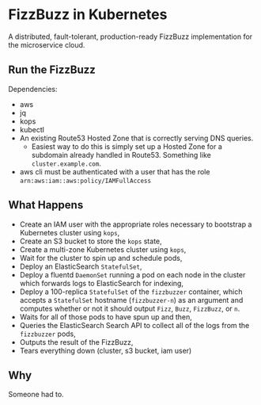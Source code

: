 # FizzBuzz in Kubernetes

A distributed, fault-tolerant, production-ready FizzBuzz implementation for the microservice cloud.

## Run the FizzBuzz

Dependencies:
- aws
- jq
- kops
- kubectl
- An existing Route53 Hosted Zone that is correctly serving DNS queries.
    - Easiest way to do this is simply set up a Hosted Zone for a subdomain already handled in Route53. Something like `cluster.example.com`.
- aws cli must be authenticated with a user that has the role `arn:aws:iam::aws:policy/IAMFullAccess`

## What Happens

- Create an IAM user with the appropriate roles necessary to bootstrap a Kubernetes cluster using `kops`,
- Create an S3 bucket to store the `kops` state,
- Create a multi-zone Kubernetes cluster using `kops`,
- Wait for the cluster to spin up and schedule pods,
- Deploy an ElasticSearch `StatefulSet`,
- Deploy a fluentd `DaemonSet` running a pod on each node in the cluster which forwards logs to ElasticSearch for indexing,
- Deploy a 100-replica `StatefulSet` of the `fizzbuzzer` container, which accepts a `StatefulSet` hostname (`fizzbuzzer-n`) as an argument and computes whether or not it should output `Fizz`, `Buzz`, `FizzBuzz`, or `n`.
- Waits for all of those pods to have spun up and then,
- Queries the ElasticSearch Search API to collect all of the logs from the `fizzbuzzer` pods,
- Outputs the result of the FizzBuzz,
- Tears everything down (cluster, s3 bucket, iam user)

## Why

Someone had to.

